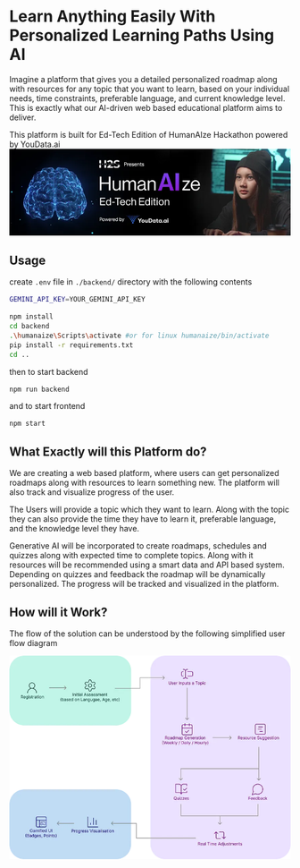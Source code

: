 # Learn Anything Easily With Personalized Learning Paths Using AI


Imagine a platform that gives you a detailed personalized roadmap along with resources for any topic that you want to learn, based on your individual needs, time constraints, preferable language, and current knowledge level. This is exactly what our AI-driven web based educational platform aims to deliver.

This platform is built for Ed-Tech Edition of HumanAIze Hackathon powered by YouData.ai
![hack2skill humanAIze hackathon](public/hackathon_banner.png)

## Usage
create `.env` file in `./backend/` directory with the following contents
```bash
GEMINI_API_KEY=YOUR_GEMINI_API_KEY
```

```bash
npm install
cd backend
.\humanaize\Scripts\activate #or for linux humanaize/bin/activate
pip install -r requirements.txt
cd ..
```
then to start backend
```bash
npm run backend
```
and to start frontend
```bash
npm start
```

## What Exactly will this Platform do?
We are creating a web based platform, where users can get personalized roadmaps along with resources to learn something new. The platform will also track and visualize progress of the user.

The Users will provide a topic which they want to learn. Along with the topic they can also provide the time they have to learn it, preferable language, and the knowledge level they have.

Generative AI will be incorporated to create roadmaps, schedules and quizzes along with expected time to complete topics. Along with it resources will be recommended using a smart data and API based system. Depending on quizzes and feedback the roadmap will be dynamically personalized. The progress will be tracked and visualized in the platform.

## How will it Work?
The flow of the solution can be understood by the following simplified user flow diagram

![alt text](public/process_flow.png)